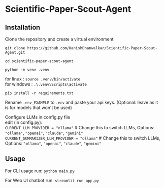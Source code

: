 # Scientific-Paper-Scout-Agent

## Installation

Clone the repository and create a virtual environment 

`git clone https://github.com/HanishDhanwalkar/Scientific-Paper-Scout-Agent.git`

`cd scientific-paper-scout-agent`

`python -m venv .venv`

for linux : `source .venv/bin/activate`\
for windows : `.\.venv\Scripts\activate` 

`pip install -r requirements.txt`

Rename `.env_EXAMPLE` to `.env` and paste your api keys. 
(Optional: leave as it is for models that won't be used)

Configure LLMs in config.py file\
edit (in config.py):\
`CURRENT_LLM_PROVIDER = "ollama"`  # Change this to switch LLMs,  Options: `"ollama"`, `"openai"`, `"claude"`, `"gemini"`\
`CURRENT_SUMMARIZER_LLM_PROVIDER = "ollama"`  # Change this to switch LLMs,  Options: `"ollama"`, `"openai"`, `"claude"`, `"gemini"`

## Usage

For CLI usage run:
`python main.py`

For Web UI chatbot run: 
`streamlit run app.py`

